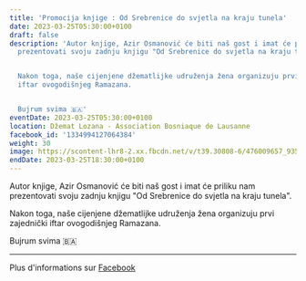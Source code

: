 ```yaml
---
title: 'Promocija knjige : Od Srebrenice do svjetla na kraju tunela'
date: 2023-03-25T05:30:00+0100
draft: false
description: 'Autor knjige, Azir Osmanović će biti naš gost i imat će priliku nam
  prezentovati svoju zadnju knjigu "Od Srebrenice do svjetla na kraju tunela".


  Nakon toga, naše cijenjene džematlijke udruženja žena organizuju prvi zajednički
  iftar ovogodišnjeg Ramazana.


  Bujrum svima 🇧🇦'
eventDate: 2023-03-25T05:30:00+0100
location: Džemat Lozana - Association Bosniaque de Lausanne
facebook_id: '1334994127064384'
weight: 30
image: https://scontent-lhr8-2.xx.fbcdn.net/v/t39.30808-6/476009657_935496042044329_8178626072168630847_n.jpg?_nc_cat=101&ccb=1-7&_nc_sid=9e60e4&_nc_ohc=b7Tu4w2sKnsQ7kNvwE8AJrL&_nc_oc=Adlt6MOea9N1ukEQPtTpFE5SZV-FQ6nknjQAPMPlznUexmpHer3DLal6QGcB85cVEKk&_nc_zt=23&_nc_ht=scontent-lhr8-2.xx&edm=ABTKTjYEAAAA&_nc_gid=gl4guOUrEUUyVvaOWMV4fg&oh=00_AfJ-20KUXpq7_9b-fSCWHH2HBZuV8viNxAK-W3j4Wttx5A&oe=6838561C
endDate: 2023-03-25T18:30:00+0100
---
```


Autor knjige, Azir Osmanović će biti naš gost i imat će priliku nam prezentovati svoju zadnju knjigu "Od Srebrenice do svjetla na kraju tunela".

Nakon toga, naše cijenjene džematlijke udruženja žena organizuju prvi zajednički iftar ovogodišnjeg Ramazana.

Bujrum svima 🇧🇦

---

Plus d'informations sur [Facebook](https://facebook.com/events/1334994127064384)